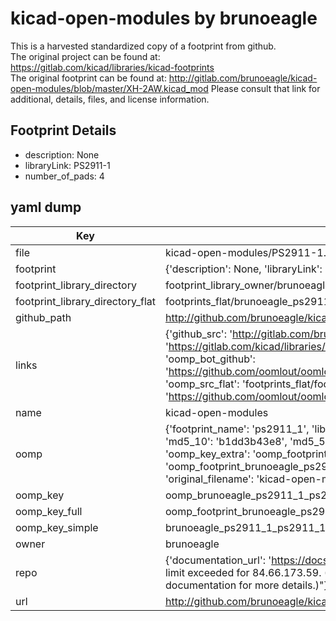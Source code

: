 # kicad-open-modules by brunoeagle  
This is a harvested standardized copy of a footprint from github.  
The original project can be found at:  
https://gitlab.com/kicad/libraries/kicad-footprints  
The original footprint can be found at:
http://gitlab.com/brunoeagle/kicad-open-modules/blob/master/XH-2AW.kicad_mod
Please consult that link for additional, details, files, and license information.  
## Footprint Details
* description: None  
* libraryLink: PS2911-1  
* number_of_pads: 4  
## yaml dump  
| Key | Value |  
| --- | --- |  
| file | kicad-open-modules/PS2911-1.kicad_mod |  
| footprint | {'description': None, 'libraryLink': 'PS2911-1', 'number_of_pads': 4} |  
| footprint_library_directory | footprint_library_owner/brunoeagle_kicad-open-modules |  
| footprint_library_directory_flat | footprints_flat/brunoeagle_ps2911_1_ps2911_1/working |  
| github_path | http://github.com/brunoeagle/kicad-open-modules/blob/master/PS2911-1.kicad_mod |  
| links | {'github_src': 'http://gitlab.com/brunoeagle/kicad-open-modules/blob/master/XH-2AW.kicad_mod', 'github_src_repo': 'https://gitlab.com/kicad/libraries/kicad-footprints', 'oomp_bot': 'footprints/brunoeagle_ps2911_1_ps2911_1/working', 'oomp_bot_github': 'https://github.com/oomlout/oomlout_oomp_footprint_bot/tree/main/footprints/brunoeagle_ps2911_1_ps2911_1/working', 'oomp_src_flat': 'footprints_flat/footprints_flat/brunoeagle_ps2911_1_ps2911_1/working', 'oomp_src_flat_github': 'https://github.com/oomlout/oomlout_oomp_footprint_src/tree/main/footprints_flat/brunoeagle_ps2911_1_ps2911_1/working'} |  
| name | kicad-open-modules |  
| oomp | {'footprint_name': 'ps2911_1', 'library_name': 'ps2911_1_kicad_mod', 'md5': 'b1dd3b43e8f5e92c00c795a723e3c4d8', 'md5_10': 'b1dd3b43e8', 'md5_5': 'b1dd3', 'md5_6': 'b1dd3b', 'oomp_key': 'oomp_brunoeagle_ps2911_1_ps2911_1', 'oomp_key_extra': 'oomp_footprint_brunoeagle_ps2911_1_ps2911_1', 'oomp_key_full': 'oomp_footprint_brunoeagle_ps2911_1_ps2911_1_b1dd3b', 'oomp_key_simple': 'brunoeagle_ps2911_1_ps2911_1', 'original_filename': 'kicad-open-modules/PS2911-1.kicad_mod', 'owner_name': 'brunoeagle'} |  
| oomp_key | oomp_brunoeagle_ps2911_1_ps2911_1 |  
| oomp_key_full | oomp_footprint_brunoeagle_ps2911_1_ps2911_1 |  
| oomp_key_simple | brunoeagle_ps2911_1_ps2911_1 |  
| owner | brunoeagle |  
| repo | {'documentation_url': 'https://docs.github.com/rest/overview/resources-in-the-rest-api#rate-limiting', 'message': "API rate limit exceeded for 84.66.173.59. (But here's the good news: Authenticated requests get a higher rate limit. Check out the documentation for more details.)"} |  
| url | http://github.com/brunoeagle/kicad-open-modules |  

